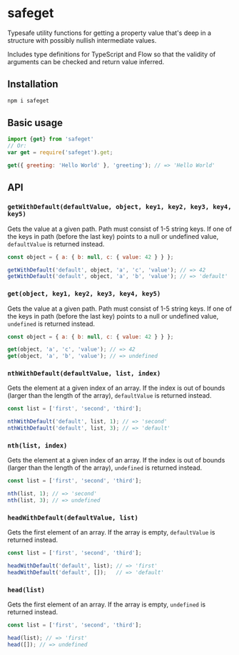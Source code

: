 # safeget

Typesafe utility functions for getting a property value that's deep in a structure
with possibly nullish intermediate values. 

Includes type definitions for TypeScript and Flow so that the validity of
arguments can be checked and return value inferred.

## Installation

```sh
npm i safeget
```

## Basic usage

```javascript
import {get} from 'safeget'
// Or:
var get = require('safeget').get;

get({ greeting: 'Hello World' }, 'greeting'); // => 'Hello World'
```

## API

### `getWithDefault(defaultValue, object, key1, key2, key3, key4, key5)`

Gets the value at a given path.
Path must consist of 1-5 string keys.
If one of the keys in path (before the last key) points
to a null or undefined value, `defaultValue` is returned instead.

```javascript
const object = { a: { b: null, c: { value: 42 } } };

getWithDefault('default', object, 'a', 'c', 'value'); // => 42
getWithDefault('default', object, 'a', 'b', 'value'); // => 'default'
```

### `get(object, key1, key2, key3, key4, key5)`

Gets the value at a given path.
Path must consist of 1-5 string keys.
If one of the keys in path (before the last key) points
to a null or undefined value, `undefined` is returned instead.

```javascript
const object = { a: { b: null, c: { value: 42 } } };

get(object, 'a', 'c', 'value'); // => 42
get(object, 'a', 'b', 'value'); // => undefined
```

### `nthWithDefault(defaultValue, list, index)`

Gets the element at a given index of an array.
If the index is out of bounds (larger than the length of the array),
`defaultValue` is returned instead.

```javascript
const list = ['first', 'second', 'third'];

nthWithDefault('default', list, 1); // => 'second'
nthWithDefault('default', list, 3); // => 'default'
```

### `nth(list, index)`

Gets the element at a given index of an array.
If the index is out of bounds (larger than the length of the array),
`undefined` is returned instead.
```javascript
const list = ['first', 'second', 'third'];

nth(list, 1); // => 'second'
nth(list, 3); // => undefined
```

### `headWithDefault(defaultValue, list)`
Gets the first element of an array.
If the array is empty, `defaultValue` is returned instead.
```javascript
const list = ['first', 'second', 'third'];

headWithDefault('default', list); // => 'first'
headWithDefault('default', []);   // => 'default'
```

### `head(list)`
Gets the first element of an array.
If the array is empty, `undefined` is returned instead.

```javascript
const list = ['first', 'second', 'third'];

head(list); // => 'first'
head([]); // => undefined
```
